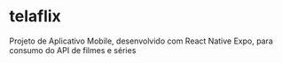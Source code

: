 # telaflix
Projeto de Aplicativo Mobile, desenvolvido com React Native Expo, para consumo do API de filmes e séries 
